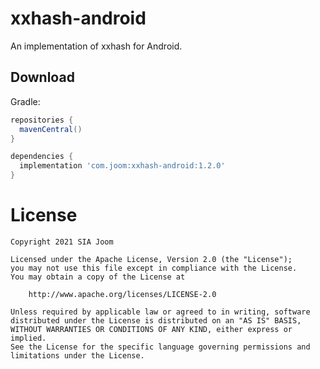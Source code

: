 xxhash-android
==============

An implementation of xxhash for Android.

Download
--------
Gradle:
```groovy
repositories {
  mavenCentral()
}

dependencies {
  implementation 'com.joom:xxhash-android:1.2.0'
}
```

License
=======
    Copyright 2021 SIA Joom

    Licensed under the Apache License, Version 2.0 (the "License");
    you may not use this file except in compliance with the License.
    You may obtain a copy of the License at

        http://www.apache.org/licenses/LICENSE-2.0

    Unless required by applicable law or agreed to in writing, software
    distributed under the License is distributed on an "AS IS" BASIS,
    WITHOUT WARRANTIES OR CONDITIONS OF ANY KIND, either express or implied.
    See the License for the specific language governing permissions and
    limitations under the License.
